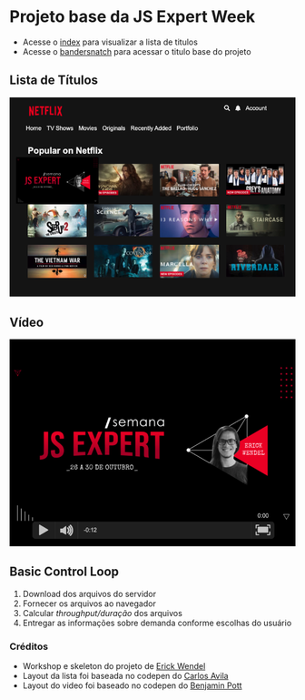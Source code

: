 # Projeto base da JS Expert Week

- Acesse o [index](./public/index/index.html) para visualizar a lista de titulos
- Acesse o [bandersnatch](./public/bandersnatch/index.html) para acessar o titulo base do projeto

## Lista de Títulos

![titulos](./.github/titulos.png)

## Vídeo

![titulos](./.github/demo.png)

## Basic Control Loop
1. Download dos arquivos do servidor 
2. Fornecer os arquivos ao navegador 
3. Calcular *throughput/duração* dos arquivos
4. Entregar as informações sobre demanda conforme escolhas do usuário


### Créditos
- Workshop e skeleton do projeto de [Erick Wendel](https://github.com/ErickWendel/jsexpert01-skeleton-ew)
- Layout da lista foi baseada no  codepen do [Carlos Avila
](https://codepen.io/cb2307/pen/XYxyeY)
- Layout do video foi baseado no codepen do [Benjamin Pott](https://codepen.io/benjipott/pen/JELELN)